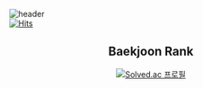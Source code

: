 ![header](https://capsule-render.vercel.app/api?type=soft&color=auto&height=150&section=header&text=whansa&fontSize=70&animation=twinkling)  
[![Hits](https://hits.seeyoufarm.com/api/count/incr/badge.svg?url=https%3A%2F%2Fgithub.com%2Fwhansa%2Fhit-counter&count_bg=%238977AD&title_bg=%23333333&icon=github.svg&icon_color=%23E7E7E7&title=visitor&edge_flat=false)](https://hits.seeyoufarm.com)  

<div align="center">
  
<!-- ## Available Skill  
![C](https://img.shields.io/badge/c-A8B9CC.svg?&style=flat-square&logo=c&logoColor=white) -->

## Baekjoon Rank
[![Solved.ac
프로필](http://mazassumnida.wtf/api/v2/generate_badge?boj=jms020820)](https://solved.ac/jms020820)  

</div>

<!--
**whansa/whansa** is a ✨ _special_ ✨ repository because its `README.md` (this file) appears on your GitHub profile.

Here are some ideas to get you started:

- 🔭 I’m currently working on ...
- 🌱 I’m currently learning ...
- 👯 I’m looking to collaborate on ...
- 🤔 I’m looking for help with ...
- 💬 Ask me about ...
- 📫 How to reach me: ...
- 😄 Pronouns: ...
- ⚡ Fun fact: ...
-->
